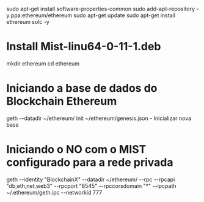 sudo apt-get install software-properties-common
sudo add-apt-repository -y ppa:ethereum/ethereum
sudo apt-get update
sudo apt-get install ethereum solc -y
# Install Mist-linu64-0-11-1.deb
mkdir ethereum
cd ethereum

# Iniciando a base de dados do Blockchain Ethereum
geth --datadir ~/ethereum/ init ~/ethereum/genesis.json - Inicializar nova base

# Iniciando o NO com  o MIST configurado para a rede privada
geth --identity "BlockchainX" --datadir ~/ethereum/  --rpc --rpcapi "db,eth,net,web3" --rpcport "8545" --rpccorsdomain "*"  --ipcpath  ~/.ethereum/geth.ipc --networkid 777